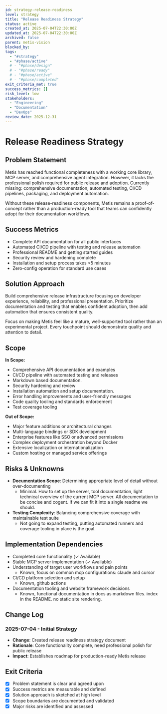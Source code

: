 ```yaml
---
id: strategy-release-readiness
level: strategy
title: "Release Readiness Strategy"
status: active
created_at: 2025-07-04T22:30:00Z
updated_at: 2025-07-04T22:30:00Z
archived: false
parent: metis-vision
blocked_by: 
tags:
  - "#strategy"
  - "#phase/active"
  # - "#phase/design"
  # - "#phase/ready"
  # - "#phase/active"
  # - "#phase/completed"
exit_criteria_met: true
success_metrics: []
risk_level: low
stakeholders: 
  - "Engineering"
  - "Documentation"
  - "DevOps"
review_date: 2025-12-31
---
```


# Release Readiness Strategy

## Problem Statement

Metis has reached functional completeness with a working core library, MCP server, and comprehensive agent integration. However, it lacks the professional polish required for public release and adoption. Currently missing: comprehensive documentation, automated testing, CI/CD pipelines, packaging, and deployment automation.

Without these release-readiness components, Metis remains a proof-of-concept rather than a production-ready tool that teams can confidently adopt for their documentation workflows.

## Success Metrics

- Complete API documentation for all public interfaces
- Automated CI/CD pipeline with testing and release automation
- Professional README and getting started guides
- Security review and hardening complete
- Installation and setup process takes <5 minutes
- Zero-config operation for standard use cases

## Solution Approach

Build comprehensive release infrastructure focusing on developer experience, reliability, and professional presentation. Prioritize documentation and testing that enables confident adoption, then add automation that ensures consistent quality.

Focus on making Metis feel like a mature, well-supported tool rather than an experimental project. Every touchpoint should demonstrate quality and attention to detail.

## Scope

**In Scope:**
- Comprehensive API documentation and examples
- CI/CD pipeline with automated testing and releases
- Markdown based documentation.
- Security hardening and review
- Installation automation and setup documentation. 
- Error handling improvements and user-friendly messages
- Code quality tooling and standards enforcement
- Test coverage tooling 
  

**Out of Scope:**
- Major feature additions or architectural changes
- Multi-language bindings or SDK development
- Enterprise features like SSO or advanced permissions
- Complex deployment orchestration beyond Docker
- Extensive localization or internationalization
- Custom hosting or managed service offerings

## Risks & Unknowns

- **Documentation Scope**: Determining appropriate level of detail without over-documenting
	- Minimal. How to set up the server, tool documentation, light technical overview of the current MCP server. All documentation to be concise and cogent. If we can fit it into a single readme we should. 
- **Testing Complexity**: Balancing comprehensive coverage with maintainable test suite
	- Not going to expand testing, putting automated runners and coverage tooling in place is the goal.



## Implementation Dependencies

- Completed core functionality (✓ Available)
- Stable MCP server implementation (✓ Available)
- Understanding of target user workflows and pain points 
	- Known, focus on common mcp configurations: claude and cursor
- CI/CD platform selection and setup 
	- Known, github actions
- Documentation tooling and website framework decisions
	- Known, functional documentation in docs as markdown files. index in the README. no static site rendering.

## Change Log

### 2025-07-04 - Initial Strategy
- **Change**: Created release readiness strategy document
- **Rationale**: Core functionality complete, need professional polish for public release
- **Impact**: Establishes roadmap for production-ready Metis release

## Exit Criteria

- [x] Problem statement is clear and agreed upon
- [x] Success metrics are measurable and defined
- [x] Solution approach is sketched at high level
- [x] Scope boundaries are documented and validated
- [x] Major risks are identified and assessed